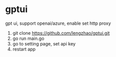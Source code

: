 # gptui

gpt ui, support openai/azure, enable set http proxy

1. git clone https://github.com/lengzhao/gptui.git
2. go run main.go
3. go to setting page, set api key
4. restart app
